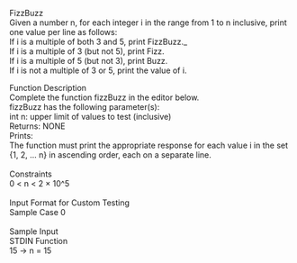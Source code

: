 FizzBuzz<br />
Given a number n, for each integer i in the range from 1 to n inclusive, print one value per line as follows:<br />
If i is a multiple of both 3 and 5, print FizzBuzz._<br />
If i is a multiple of 3 (but not 5), print Fizz.<br />
If i is a multiple of 5 (but not 3), print Buzz.<br />
If i is not a multiple of 3 or 5, print the value of i.<br />

Function Description<br />
Complete the function fizzBuzz in the editor below.<br />
fizzBuzz has the following parameter(s):<br />
    int n:  upper limit of values to test (inclusive)<br />
Returns:    NONE<br />
Prints:<br />
    The function must print the appropriate response for each value i in the set {1, 2, ... n} in ascending order, each on a separate line.<br />  
Constraints<br />
0 < n < 2 × 10^5<br />
<br />
Input Format for Custom Testing<br />
Sample Case 0<br />
<br />
Sample Input<br />
STDIN Function<br />
15 → n = 15
